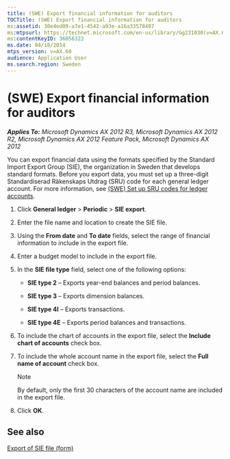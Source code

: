 ```yaml
---
title: (SWE) Export financial information for auditors
TOCTitle: (SWE) Export financial information for auditors
ms:assetid: 30e4ed09-a7e1-4542-a93e-a16a33578497
ms:mtpsurl: https://technet.microsoft.com/en-us/library/Gg231030(v=AX.60)
ms:contentKeyID: 36056322
ms.date: 04/18/2014
mtps_version: v=AX.60
audience: Application User
ms.search.region: Sweden
---
```


# (SWE) Export financial information for auditors 


_**Applies To:** Microsoft Dynamics AX 2012 R3, Microsoft Dynamics AX 2012 R2, Microsoft Dynamics AX 2012 Feature Pack, Microsoft Dynamics AX 2012_

You can export financial data using the formats specified by the Standard Import Export Group (SIE), the organization in Sweden that develops standard formats. Before you export data, you must set up a three-digit Standardiserad Räkenskaps Utdrag (SRU) code for each general ledger account. For more information, see [(SWE) Set up SRU codes for ledger accounts](swe-set-up-sru-codes-for-ledger-accounts.md).

1.  Click **General ledger** \> **Periodic** \> **SIE export**.

2.  Enter the file name and location to create the SIE file.

3.  Using the **From date** and **To date** fields, select the range of financial information to include in the export file.

4.  Enter a budget model to include in the export file.

5.  In the **SIE file type** field, select one of the following options:
    
      - **SIE type 2** – Exports year-end balances and period balances.
    
      - **SIE type 3** – Exports dimension balances.
    
      - **SIE type 4I** – Exports transactions.
    
      - **SIE type 4E** – Exports period balances and transactions.

6.  To include the chart of accounts in the export file, select the **Include chart of accounts** check box.

7.  To include the whole account name in the export file, select the **Full name of account** check box.
    

    > [!NOTE]
    > <P>By default, only the first 30 characters of the account name are included in the export file.</P>



8.  Click **OK**.

## See also

[Export of SIE file (form)](https://technet.microsoft.com/en-us/library/bb147523\(v=ax.60\))

  


